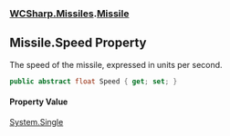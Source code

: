 ### [WCSharp.Missiles](WCSharp.Missiles.md 'WCSharp.Missiles').[Missile](WCSharp.Missiles.Missile.md 'WCSharp.Missiles.Missile')

## Missile.Speed Property

The speed of the missile, expressed in units per second.

```csharp
public abstract float Speed { get; set; }
```

#### Property Value
[System.Single](https://docs.microsoft.com/en-us/dotnet/api/System.Single 'System.Single')